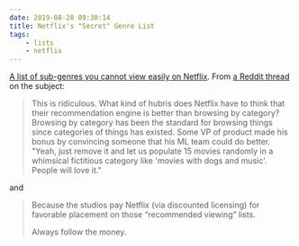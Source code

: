 ```yaml
---
date: 2019-08-28 09:30:14
title: Netflix's "Secret" Genre List
tags:
    - lists
    - netflix
---
```


[A list of sub-genres you cannot view easily on Netflix](https://www.telegraph.co.uk/on-demand/0/netflix-codes-secret-numbers-unlock-1000s-hidden-films-tv-shows/). From [a Reddit thread](https://www.reddit.com/r/bestofnetflix/comments/cwf7fn/the_full_netflix_secret_codes/eyappk2/) on the subject:

> This is ridiculous. What kind of hubris does Netflix have to think that their recommendation engine is better than browsing by category? Browsing by category has been the standard for browsing things since categories of things has existed. Some VP of product made his bonus by convincing someone that his ML team could do better. "Yeah, just remove it and let us populate 15 movies randomly in a whimsical fictitious category like 'movies with dogs and music'. People will love it."

and

> Because the studios pay Netflix (via discounted licensing) for favorable placement on those “recommended viewing” lists.
>
> Always follow the money.
